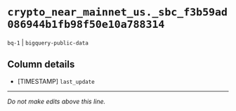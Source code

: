 # `crypto_near_mainnet_us._sbc_f3b59ad086944b1fb98f50e10a788314`
`bq-1` | `bigquery-public-data`

## Column details
* [TIMESTAMP] `last_update`

-------------------------------------------------------------------------------
*Do not make edits above this line.*
